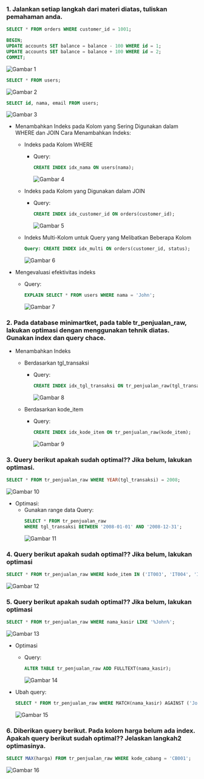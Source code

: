 ### 1.	Jalankan setiap langkah dari materi diatas, tuliskan pemahaman anda.
```sql
SELECT * FROM orders WHERE customer_id = 1001;
```

```sql
BEGIN;
UPDATE accounts SET balance = balance - 100 WHERE id = 1;
UPDATE accounts SET balance = balance + 100 WHERE id = 2;
COMMIT;
```
![Gambar 1](assets/Gambar1.png)
 
```sql
SELECT * FROM users;
```
![Gambar 2](assets/Gambar2.png)
  
```sql
SELECT id, nama, email FROM users;
```
![Gambar 3](assets/Gambar3.png)
 
- Menambahkan Indeks pada Kolom yang Sering Digunakan dalam WHERE dan JOIN Cara Menambahkan Indeks:
  - Indeks pada Kolom WHERE
    - Query:
      ```sql
      CREATE INDEX idx_nama ON users(nama);
      ```
      ![Gambar 4](assets/Gambar4.png)
 
  -	Indeks pada Kolom yang Digunakan dalam JOIN
    - Query:
      ```sql
      CREATE INDEX idx_customer_id ON orders(customer_id);
      ```
      ![Gambar 5](assets/Gambar5.png)
 
  -	Indeks Multi-Kolom untuk Query yang Melibatkan Beberapa Kolom
    ```sql
    Query: CREATE INDEX idx_multi ON orders(customer_id, status);
    ```
    ![Gambar 6](assets/Gambar6.png)
 
- Mengevaluasi efektivitas indeks
  - Query:
    ```sql
    EXPLAIN SELECT * FROM users WHERE nama = 'John';
    ```
    ![Gambar 7](assets/Gambar7.png)
 
### 2.	Pada database minimartket, pada table tr_penjualan_raw, lakukan optimasi dengan menggunakan tehnik diatas. Gunakan index dan query chace.
- Menambahkan Indeks
  - Berdasarkan tgl_transaksi
    - Query:
      ```sql
      CREATE INDEX idx_tgl_transaksi ON tr_penjualan_raw(tgl_transaksi);
      ```
      ![Gambar 8](assets/Gambar8.png)

  -	Berdasarkan kode_item
    - Query:
      ```sql
      CREATE INDEX idx_kode_item ON tr_penjualan_raw(kode_item);
      ```
      ![Gambar 9](assets/Gambar9.png)
 
### 3.	Query berikut apakah sudah optimal?? Jika belum, lakukan optimasi.
```sql
SELECT * FROM tr_penjualan_raw WHERE YEAR(tgl_transaksi) = 2008;
```
![Gambar 10](assets/Gambar10.png) 

- Optimasi:
  - Gunakan range data Query:
    ```sql
    SELECT * FROM tr_penjualan_raw
    WHERE tgl_transaksi BETWEEN '2008-01-01' AND '2008-12-31';
    ```
    ![Gambar 11](assets/Gambar11.png)
    
### 4.	Query berikut apakah sudah optimal?? Jika belum, lakukan optimasi
```sql
SELECT * FROM tr_penjualan_raw WHERE kode_item IN ('IT003', 'IT004', 'IT005', 'IT006', 'IT007', 'IT008', 'IT009', 'IT010', 'IT011', 'IT012');
```
![Gambar 12](assets/Gambar12.png)
 
### 5.	Query berikut apakah sudah optimal?? Jika belum, lakukan optimasi
```sql
SELECT * FROM tr_penjualan_raw WHERE nama_kasir LIKE '%John%';
```
![Gambar 13](assets/Gambar13.png)

- Optimasi
  - Query:
    ```sql
    ALTER TABLE tr_penjualan_raw ADD FULLTEXT(nama_kasir);
    ```
    ![Gambar 14](assets/Gambar14.png)
    
- Ubah query:
  ```sql
  SELECT * FROM tr_penjualan_raw WHERE MATCH(nama_kasir) AGAINST ('John' IN NATURAL LANGUAGE MODE);
  ```
  ![Gambar 15](assets/Gambar15.png)
  
### 6.	Diberikan query berikut. Pada kolom harga belum ada index. Apakah query berikut sudah optimal?? Jelaskan langkah2 optimasinya.
```sql
SELECT MAX(harga) FROM tr_penjualan_raw WHERE kode_cabang = 'CB001';
```
![Gambar 16](assets/Gambar16.png)
